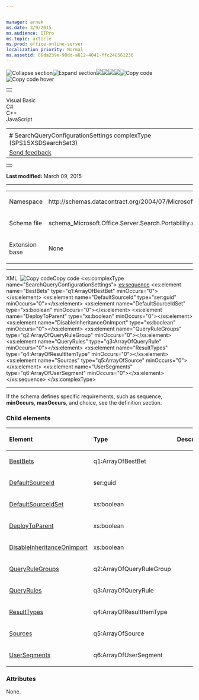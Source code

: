 ```yaml
---


manager: arnek
ms.date: 3/9/2015
ms.audience: ITPro
ms.topic: article
ms.prod: office-online-server
localization_priority: Normal
ms.assetid: 66da239e-98dd-a812-4041-ffc248561236
---
```


![Collapse
section](../icons/collapse_all.gif "Collapse section")![Expand
section](../icons/expand_all.gif "Expand section")![](../icons/collapse_all.gif)![](../icons/expand_all.gif)![](../icons/dropdown.gif)![](../icons/dropdownHover.gif)![Copy
code](../icons/copycode.gif "Copy code")![Copy code
hover](../icons/copycodeHighlight.gif "Copy code hover")
<table>
<tbody>
<tr class="odd">
<td align="left"></td>
</tr>
</tbody>
</table>

Visual Basic  
C\#  
C++  
JavaScript  

<table>
<tbody>
<tr class="odd">
<td align="left"><span id="runningHeaderText"></span></td>
</tr>
<tr class="even">
<td align="left"># SearchQueryConfigurationSettings complexType (SPS15XSDSearchSet3)</td>
</tr>
<tr class="odd">
<td align="left"><span id="headfeedbackarea" class="feedbackhead"><a href="javascript:SubmitFeedback(&#39;docthis@Microsoft.com&#39;,&#39;&#39;,&#39;&#39;,&#39;&#39;,&#39;1.0.18082.1225&#39;,&#39;%0\dThank%20you%20for%20your%20feedback.%20The%20developer%20writing%20teams%20use%20your%20feedback%20to%20improve%20documentation.%20While%20we%20are%20reviewing%20your%20feedback,%20we%20may%20send%20you%20e-mail%20to%20ask%20for%20clarification%20or%20feedback%20on%20a%20solution.%20We%20do%20not%20use%20your%20e-mail%20address%20for%20any%20other%20purpose%20and%20we%20delete%20it%20after%20we%20finish%20our%20review.%0\AFor%20further%20information%20about%20the%20privacy%20policies%20of%20Microsoft,%20please%20see%20http://privacy.microsoft.com/en-us/default.aspx.%0\A%0\d&#39;,&#39;Customer%20feedback&#39;);">Send feedback</a></span></td>
</tr>
</tbody>
</table>

<table>
<colgroup>
<col width="100%" />
</colgroup>
<tbody>
<tr class="odd">
<td align="left"></td>
</tr>
</tbody>
</table>

**Last modified:** March 09, 2015


-----------------------------------------------------------------------------------------------------------------------------------------------------------------------------------------------------

<table>
<colgroup>
<col width="50%" />
<col width="50%" />
</colgroup>
<tbody>
<tr class="odd">
<td align="left"><p><span class="label">Namespace</span></p></td>
<td align="left"><p>http://schemas.datacontract.org/2004/07/Microsoft.Office.Server.Search.Portability</p></td>
</tr>
<tr class="even">
<td align="left"><p><span class="label">Schema file</span></p></td>
<td align="left"><p>schema_Microsoft.Office.Server.Search.Portability.xsd</p></td>
</tr>
<tr class="odd">
<td align="left"><p><span class="label">Extension base</span></p></td>
<td align="left"><p>None</p></td>
</tr>
</tbody>
</table>


-----------------------------------------------------------------------------------------------------------------------------------------------------------------------------------------------

<span codelanguage="xmlLang"></span>
XML 
<span class="copyCode" onclick="CopyCode(this)"
onkeypress="CopyCode_CheckKey(this, event)"
onmouseover="ChangeCopyCodeIcon(this)"
onmouseout="ChangeCopyCodeIcon(this)" tabindex="0">![Copy
code](../icons/copycode.gif "Copy code")Copy code</span>
    <xs:complexType name="SearchQueryConfigurationSettings">
        <xs:sequence>
            <xs:element name="BestBets" type="q1:ArrayOfBestBet" minOccurs="0"></xs:element>
            <xs:element name="DefaultSourceId" type="ser:guid" minOccurs="0"></xs:element>
            <xs:element name="DefaultSourceIdSet" type="xs:boolean" minOccurs="0"></xs:element>
            <xs:element name="DeployToParent" type="xs:boolean" minOccurs="0"></xs:element>
            <xs:element name="DisableInheritanceOnImport" type="xs:boolean" minOccurs="0"></xs:element>
            <xs:element name="QueryRuleGroups" type="q2:ArrayOfQueryRuleGroup" minOccurs="0"></xs:element>
            <xs:element name="QueryRules" type="q3:ArrayOfQueryRule" minOccurs="0"></xs:element>
            <xs:element name="ResultTypes" type="q4:ArrayOfResultItemType" minOccurs="0"></xs:element>
            <xs:element name="Sources" type="q5:ArrayOfSource" minOccurs="0"></xs:element>
            <xs:element name="UserSegments" type="q6:ArrayOfUserSegment" minOccurs="0"></xs:element>
        </xs:sequence>
    </xs:complexType>


------------------------------------------------------------------------------------------------------------------------------------------------------------------------------------------------------------

If the schema defines specific requirements, such as <span
class="keyword">sequence</span>, **minOccurs**,
**maxOccurs**, and <span
class="keyword">choice</span>, see the definition section.

### Child elements

<table>
<colgroup>
<col width="33%" />
<col width="33%" />
<col width="33%" />
</colgroup>
<thead>
<tr class="header">
<th align="left"><p>Element</p></th>
<th align="left"><p>Type</p></th>
<th align="left"><p>Description</p></th>
</tr>
</thead>
<tbody>
<tr class="odd">
<td align="left"><p><a href="bestbets-element-searchqueryconfigurationsettings-complextypesps15xsdsearchset3.htm">BestBets</a></p></td>
<td align="left"><p>q1:ArrayOfBestBet</p></td>
<td align="left"><p></p></td>
</tr>
<tr class="even">
<td align="left"><p><a href="defaultsourceid-element-searchqueryconfigurationsettings-complextypesps15xsdsear.htm">DefaultSourceId</a></p></td>
<td align="left"><p>ser:guid</p></td>
<td align="left"><p></p></td>
</tr>
<tr class="odd">
<td align="left"><p><a href="defaultsourceidset-element-searchqueryconfigurationsettings-complextypesps15xsds.htm">DefaultSourceIdSet</a></p></td>
<td align="left"><p>xs:boolean</p></td>
<td align="left"><p></p></td>
</tr>
<tr class="even">
<td align="left"><p><a href="deploytoparent-element-searchqueryconfigurationsettings-complextypesps15xsdsearc.htm">DeployToParent</a></p></td>
<td align="left"><p>xs:boolean</p></td>
<td align="left"><p></p></td>
</tr>
<tr class="odd">
<td align="left"><p><a href="disableinheritanceonimport-element-searchqueryconfigurationsettings-complextypes.htm">DisableInheritanceOnImport</a></p></td>
<td align="left"><p>xs:boolean</p></td>
<td align="left"><p></p></td>
</tr>
<tr class="even">
<td align="left"><p><a href="queryrulegroups-element-searchqueryconfigurationsettings-complextypesps15xsdsear.htm">QueryRuleGroups</a></p></td>
<td align="left"><p>q2:ArrayOfQueryRuleGroup</p></td>
<td align="left"><p></p></td>
</tr>
<tr class="odd">
<td align="left"><p><a href="queryrules-element-searchqueryconfigurationsettings-complextypesps15xsdsearchset.htm">QueryRules</a></p></td>
<td align="left"><p>q3:ArrayOfQueryRule</p></td>
<td align="left"><p></p></td>
</tr>
<tr class="even">
<td align="left"><p><a href="resulttypes-element-searchqueryconfigurationsettings-complextypesps15xsdsearchse.htm">ResultTypes</a></p></td>
<td align="left"><p>q4:ArrayOfResultItemType</p></td>
<td align="left"><p></p></td>
</tr>
<tr class="odd">
<td align="left"><p><a href="sources-element-searchqueryconfigurationsettings-complextypesps15xsdsearchset3.htm">Sources</a></p></td>
<td align="left"><p>q5:ArrayOfSource</p></td>
<td align="left"><p></p></td>
</tr>
<tr class="even">
<td align="left"><p><a href="usersegments-element-searchqueryconfigurationsettings-complextypesps15xsdsearchs.htm">UserSegments</a></p></td>
<td align="left"><p>q6:ArrayOfUserSegment</p></td>
<td align="left"><p></p></td>
</tr>
</tbody>
</table>

### Attributes

None.








